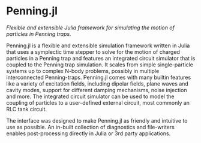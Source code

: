 # Penning.jl

*Flexible and extensible Julia framework for simulating the motion of particles in Penning traps.*


Penning.jl is a flexible and extensible simulation framework written in Julia that uses a symplectic time stepper to solve for the motion of charged particles in a Penning trap and features an integrated circuit simulator that is coupled to the Penning trap simulation.
It scales from simple single-particle systems up to complex N-body problems, possibly in multiple interconnected Penning-traps.
Penning.jl comes with many builtin features like a variety of excitation fields, including dipolar fields, plane waves and cavity modes, support for different damping mechanisms, noise injection and more. The integrated circuit simulator can be used to model the coupling of particles to a user-defined external circuit, most commonly an RLC tank circuit.


The interface was designed to make Penning.jl as friendly and intuitive to use as possible. An in-built collection of diagnostics and file-writers enables post-processing directly in Julia or 3rd party applications.
